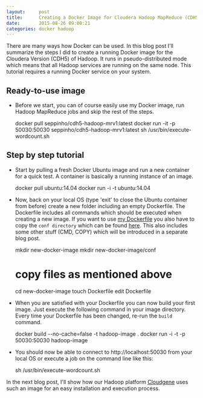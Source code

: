 ```yaml
---
layout:     post
title:      Creating a Docker Image for Cloudera Hadoop MapReduce (CDH5)
date:       2015-08-26 09:00:21
categories: docker hadoop
---
```

There are many ways how Docker can be used. In this blog post I'll summarize the steps I did to create a running Docker image for the Cloudera Version (CDH5) of Hadoop. It runs in pseudo-distributed mode which means that all Hadoop services are running on the same node. This tutorial requires a running Docker service on your system.

## Ready-to-use image
- Before we start, you can of course easily use my Docker image, run Hadoop MapReduce jobs and skip the rest of the steps.  

	docker pull seppinho/cdh5-hadoop-mrv1:latest
	docker run -it -p 50030:50030 seppinho/cdh5-hadoop-mrv1:latest
	sh /usr/bin/execute-wordcount.sh


## Step by step tutorial
- Start by pulling a fresh Docker Ubuntu image and run a new container for a quick test. A container is basically a running instance of an image.

	docker pull ubuntu:14.04
	docker run -i -t ubuntu:14.04


- Now, back on your local OS (type 'exit' to close the Ubuntu container from before) create a new folder including an empty Dockerfile. The Dockerfile includes all commands which should be executed when creating a new image. If you want to use [my Dockerfile](https://github.com/seppinho/cdh5-hadoop-mrv1/blob/master/Dockerfile) you also have to copy the `conf directory` which can be found [here](https://github.com/seppinho/cdh5-hadoop-mrv1). This also includes some other stuff (CMD, COPY) which will be introduced in a separate blog post.

	mkdir new-docker-image
	mkdir new-docker-image/conf
	# copy files as mentioned above
	cd new-docker-image
	touch Dockerfile
	edit Dockerfile


- When you are satisfied with your Dockerfile you can now build your first image. Just execute the following command in your image directory. Every time your Dockerfile has been changed, re-run the `build` command.

	docker build --no-cache=false -t hadoop-image .
	docker run -i -t -p 50030:50030  hadoop-image


- You should now be able to connect to http://localhost:50030 from your local OS or execute a job on the command line like this:
	
	sh /usr/bin/execute-wordcount.sh


In the next blog post, I'll show how our Hadoop platform [Cloudgene](http://cloudgene.uibk.ac.at) uses such an image for an easy installation and execution process.
